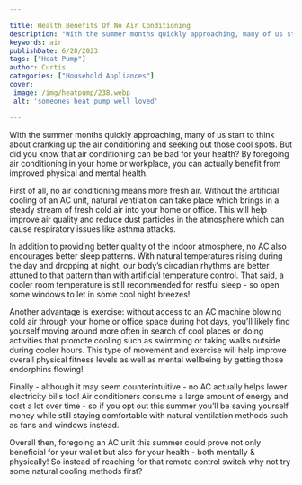 ```yaml
---

title: Health Benefits Of No Air Conditioning
description: "With the summer months quickly approaching, many of us start to think about cranking up the air conditioning and seeking out those...find out now"
keywords: air
publishDate: 6/28/2023
tags: ["Heat Pump"]
author: Curtis
categories: ["Household Appliances"]
cover: 
 image: /img/heatpump/238.webp
 alt: 'someones heat pump well loved'

---
```


With the summer months quickly approaching, many of us start to think about cranking up the air conditioning and seeking out those cool spots. But did you know that air conditioning can be bad for your health? By foregoing air conditioning in your home or workplace, you can actually benefit from improved physical and mental health.

First of all, no air conditioning means more fresh air. Without the artificial cooling of an AC unit, natural ventilation can take place which brings in a steady stream of fresh cold air into your home or office. This will help improve air quality and reduce dust particles in the atmosphere which can cause respiratory issues like asthma attacks.

In addition to providing better quality of the indoor atmosphere, no AC also encourages better sleep patterns. With natural temperatures rising during the day and dropping at night, our body’s circadian rhythms are better attuned to that pattern than with artificial temperature control. That said, a cooler room temperature is still recommended for restful sleep - so open some windows to let in some cool night breezes! 

Another advantage is exercise: without access to an AC machine blowing cold air through your home or office space during hot days, you'll likely find yourself moving around more often in search of cool places or doing activities that promote cooling such as swimming or taking walks outside during cooler hours. This type of movement and exercise will help improve overall physical fitness levels as well as mental wellbeing by getting those endorphins flowing! 
 
Finally - although it may seem counterintuitive - no AC actually helps lower electricity bills too! Air conditioners consume a large amount of energy and cost a lot over time - so if you opt out this summer you’ll be saving yourself money while still staying comfortable with natural ventilation methods such as fans and windows instead. 
 
Overall then, foregoing an AC unit this summer could prove not only beneficial for your wallet but also for your health - both mentally & physically! So instead of reaching for that remote control switch why not try some natural cooling methods first?
